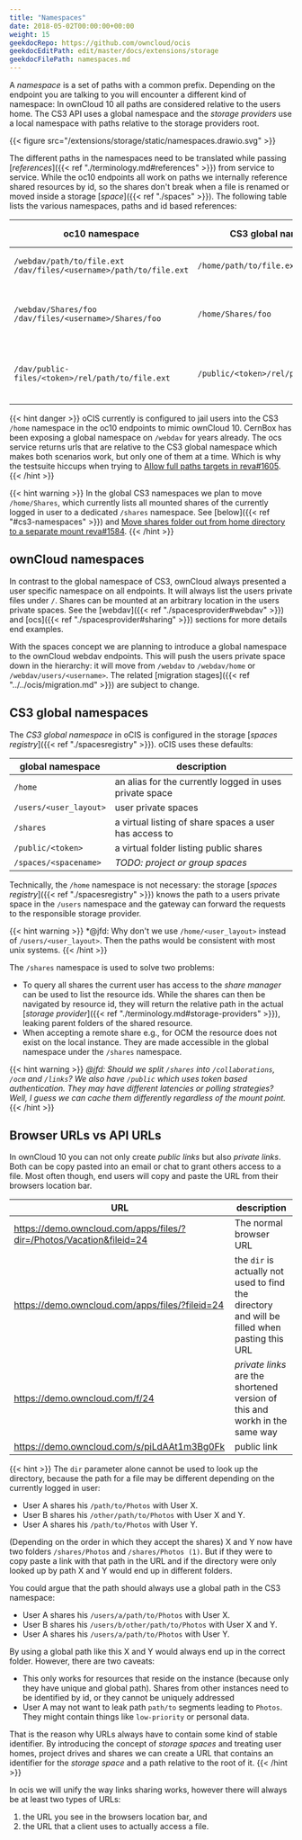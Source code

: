 ```yaml
---
title: "Namespaces"
date: 2018-05-02T00:00:00+00:00
weight: 15
geekdocRepo: https://github.com/owncloud/ocis
geekdocEditPath: edit/master/docs/extensions/storage
geekdocFilePath: namespaces.md
---
```


A *namespace* is a set of paths with a common prefix. Depending on the endpoint you are talking to you will encounter a different kind of namespace:
In ownCloud 10 all paths are considered relative to the users home. The CS3 API uses a global namespace and the *storage providers* use a local namespace with paths relative to the storage providers root.

{{< figure src="/extensions/storage/static/namespaces.drawio.svg" >}}

The different paths in the namespaces need to be translated while passing [*references*]({{< ref "./terminology.md#references" >}}) from service to service. While the oc10 endpoints all work on paths we internally reference shared resources by id, so the shares don't break when a file is renamed or moved inside a storage [*space*]({{< ref "./spaces" >}}). The following table lists the various namespaces, paths and id based references:

| oc10 namespace                                   | CS3 global namespace                   | storage provider | reference | content |
|--------------------------------------------------|----------------------------------------|------------------|-----------|---------|
| `/webdav/path/to/file.ext` `/dav/files/<username>/path/to/file.ext`                       | `/home/path/to/file.ext` | home | `/<user_layout>/path/to/file.ext` | currently logged in users home |
| `/webdav/Shares/foo` `/dav/files/<username>/Shares/foo` | `/home/Shares/foo`              | users | id based access | all users, used to access collaborative shares |
| `/dav/public-files/<token>/rel/path/to/file.ext` | `/public/<token>/rel/path/to/file.ext` | public | id based access | publicly shared files, used to access public links |


{{< hint danger >}}
oCIS currently is configured to jail users into the CS3 `/home` namespace in the oc10 endpoints to mimic ownCloud 10. CernBox has been exposing a global namespace on `/webdav` for years already. The ocs service returns urls that are relative to the CS3 global namespace which makes both scenarios work, but only one of them at a time. Which is why the testsuite hiccups when trying to [Allow full paths targets in reva#1605](https://github.com/cs3org/reva/pull/1605).
{{< /hint >}}


{{< hint warning >}}
In the global CS3 namespaces we plan to move `/home/Shares`, which currently lists all mounted shares of the currently logged in user to a dedicated `/shares` namespace. See [below]({{< ref "#cs3-namespaces" >}}) and [Move shares folder out from home directory to a separate mount reva#1584](https://github.com/cs3org/reva/pull/1584).
{{< /hint >}}

## ownCloud namespaces

In contrast to the global namespace of CS3, ownCloud always presented a user specific namespace on all endpoints. It will always list the users private files under `/`. Shares can be mounted at an arbitrary location in the users private spaces. See the [webdav]({{< ref "./spacesprovider#webdav" >}}) and [ocs]({{< ref "./spacesprovider#sharing" >}}) sections for more details end examples.

With the spaces concept we are planning to introduce a global namespace to the ownCloud webdav endpoints. This will push the users private space down in the hierarchy: it will move from `/webdav` to `/webdav/home` or `/webdav/users/<username>`. The related [migration stages]({{< ref "../../ocis/migration.md" >}}) are subject to change.

## CS3 global namespaces

The *CS3 global namespace* in oCIS is configured in the storage [*spaces registry*]({{< ref "./spacesregistry" >}}). oCIS uses these defaults:

| global namespace | description |
|-|-|
| `/home` | an alias for the currently logged in uses private space |
| `/users/<user_layout>` | user private spaces |
| `/shares` | a virtual listing of share spaces a user has access to |
| `/public/<token>` | a virtual folder listing public shares |
| `/spaces/<spacename>` | *TODO: project or group spaces* |

Technically, the `/home` namespace is not necessary: the storage [*spaces registry*]({{< ref "./spacesregistry" >}}) knows the path to a users private space in the `/users` namespace and the gateway can forward the requests to the responsible storage provider.

{{< hint warning >}}
*@jfd: Why don't we use `/home/<user_layout>` instead of `/users/<user_layout>`. Then the paths would be consistent with most unix systems.
{{< /hint >}}

The `/shares` namespace is used to solve two problems:
- To query all shares the current user has access to the *share manager* can be used to list the resource ids. While the shares can then be navigated by resource id, they will return the relative path in the actual [*storage provider*]({{< ref "./terminology.md#storage-providers" >}}), leaking parent folders of the shared resource.
- When accepting a remote share e.g., for OCM the resource does not exist on the local instance. They are made accessible in the global namespace under the `/shares` namespace.

{{< hint warning >}}
*@jfd: Should we split `/shares` into `/collaborations`, `/ocm` and `/links`? We also have `/public` which uses token based authentication. They may have different latencies or polling strategies? Well, I guess we can cache them differently regardless of the mount point.*
{{< /hint >}}

## Browser URLs vs API URLs
In ownCloud 10 you can not only create *public links* but also *private links*. Both can be copy pasted into an email or chat to grant others access to a file. Most often though, end users will copy and paste the URL from their browsers location bar.

| URL | description |
|-|-|
| https://demo.owncloud.com/apps/files/?dir=/Photos/Vacation&fileid=24 | The normal browser URL |
| https://demo.owncloud.com/apps/files/?fileid=24 | the `dir` is actually not used to find the directory and will be filled when pasting this URL |
| https://demo.owncloud.com/f/24 | *private links* are the shortened version of this and workh in the same way |
| https://demo.owncloud.com/s/piLdAAt1m3Bg0Fk | public link |

{{< hint >}}
The `dir` parameter alone cannot be used to look up the directory, because the path for a file may be different depending on the currently logged in user:
- User A shares his `/path/to/Photos` with User X.
- User B shares his `/other/path/to/Photos` with User X and Y.
- User A shares his `/path/to/Photos` with User Y.

(Depending on the order in which they accept the shares) X and Y now have two folders `/shares/Photos` and `/shares/Photos (1)`. But if they were to copy paste a link with that path in the URL and if the directory were only looked up by path X and Y would end up in different folders.

You could argue that the path should always use a global path in the CS3 namespace:
- User A shares his `/users/a/path/to/Photos` with User X.
- User B shares his `/users/b/other/path/to/Photos` with User X and Y.
- User A shares his `/users/a/path/to/Photos` with User Y.

By using a global path like this X and Y would always end up in the correct folder. However, there are two caveats:
- This only works for resources that reside on the instance (because only they have unique and global path). Shares from other instances need to be identified by id, or they cannot be uniquely addressed
- User A may not want to leak path `path/to` segments leading to `Photos`. They might contain things like `low-priority` or personal data.

That is the reason why URLs always have to contain some kind of stable identifier. By introducing the concept of *storage spaces* and treating user homes, project drives and shares we can create a URL that contains an identifier for the *storage space* and a path relative to the root of it.
{{< /hint >}}

In ocis we will unify the way links sharing works, however there will always be at least two types of URLs:
1. the URL you see in the browsers location bar, and
2. the URL that a client uses to actually access a file.
